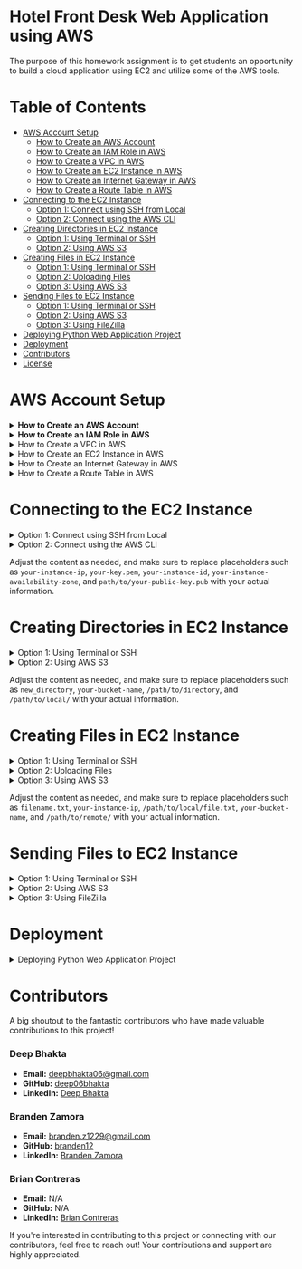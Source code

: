 # Hotel Front Desk Web Application using AWS 

The purpose of this homework assignment is to get students an opportunity to build a cloud application using EC2 and utilize some of the AWS tools.


# Table of Contents

- [AWS Account Setup](#aws-account-setup)
  - [How to Create an AWS Account](#how-to-create-an-aws-account)
  - [How to Create an IAM Role in AWS](#how-to-create-an-iam-role-in-aws)
  - [How to Create a VPC in AWS](#how-to-create-a-vpc-in-aws)
  - [How to Create an EC2 Instance in AWS](#how-to-create-an-ec2-instance-in-aws)
  - [How to Create an Internet Gateway in AWS](#how-to-create-an-internet-gateway-in-aws)
  - [How to Create a Route Table in AWS](#how-to-create-a-route-table-in-aws)
- [Connecting to the EC2 Instance](#connecting-to-the-ec2-instance)
  - [Option 1: Connect using SSH from Local](#option-1-connect-using-ssh-from-local)
  - [Option 2: Connect using the AWS CLI](#option-2-connect-using-the-aws-cli)
- [Creating Directories in EC2 Instance](#creating-directories-in-ec2-instance)
  - [Option 1: Using Terminal or SSH](#option-1-using-terminal-or-ssh)
  - [Option 2: Using AWS S3](#option-2-using-aws-s3)
- [Creating Files in EC2 Instance](#creating-files-in-ec2-instance)
  - [Option 1: Using Terminal or SSH](#option-1-using-terminal-or-ssh)
  - [Option 2: Uploading Files](#option-2-uploading-files)
  - [Option 3: Using AWS S3](#option-3-using-aws-s3)
- [Sending Files to EC2 Instance](#sending-files-to-ec2-instance)
  - [Option 1: Using Terminal or SSH](#using-terminal-or-ssh)
  - [Option 2: Using AWS S3](#using-aws-s3)
  - [Option 3: Using FileZilla](#using-filezilla)
- [Deploying Python Web Application Project](#deploying-python-web-application-project)
- [Deployment](#deployment)
- [Contributors](#Contributors)
- [License](#license)



# AWS Account Setup

<details>
  <summary><strong>How to Create an AWS Account</strong></summary>

  Amazon Web Services (AWS) provides a robust cloud computing platform, and creating an AWS account is the first step to leverage its services. Follow the steps below to set up your AWS account:

  ### 1. Navigate to the AWS Sign-Up Page

  - Visit the [AWS sign-up page](https://aws.amazon.com/).
  - Look for the "Sign Up" button on the top right corner of the page and click on it.

  ### 2. Provide your Email Address

  - Enter a valid email address that you will use for your AWS account. This email will be associated with the account and used for communication from AWS.

  ### 3. Enter Account Information

  - Fill in the required information, including your name, company name (if applicable), and a secure password. Make sure to choose a strong password to enhance the security of your AWS account.

  ### 4. Contact Information Verification

  - AWS will ask you to enter your contact number. Provide a valid phone number as AWS may use it for security purposes. You will receive a verification code on this number.

  ### 5. Enter Payment Information

  - To access certain AWS services, you need to provide payment information. AWS offers a free tier with limited resources for the first 12 months, but you'll still need to enter payment details.

  ### 6. Verify your Identity

  - To enhance security, AWS may ask for additional identity verification. This may include entering a CAPTCHA or using a multi-factor authentication (MFA) device.

  ### 7. Choose a Support Plan

  - Select a support plan based on your preferences. AWS offers various plans, including a free plan with basic support.

  ### 8. Complete Sign-Up

  - Review your information, agree to the terms and conditions, and click on the "Create Account and Continue" button to complete the sign-up process.

  ### 9. Account Activation

  - You will receive an email from AWS asking you to confirm your email address. Click on the confirmation link provided in the email to activate your AWS account.

  **Congratulations!** You have successfully created an AWS account. You can now log in to the AWS Management Console and start exploring the wide range of cloud services offered by AWS.

</details>

<details>
  <summary><strong>How to Create an IAM Role in AWS</strong></summary>

  IAM roles in AWS are used to delegate permissions to entities that you trust. Follow the steps below to create an IAM role:

  ### 1. Navigate to the IAM Console

  - Go to the AWS Management Console and navigate to the IAM (Identity and Access Management) service.

  ### 2. Select "Roles" in the Navigation Pane

  - In the IAM dashboard, select "Roles" from the left navigation pane.

  ### 3. Click on "Create Role"

  - Click the "Create Role" button to initiate the role creation process.

  ### 4. Choose the Trusted Entity Type

  - Select the trusted entity type. This is typically the AWS service that will assume the role. Choose the service or entity that will assume this role.

  ### 5. Select Use Case and Permissions

  - Choose a use case scenario that best describes your use of this role, and then click "Next: Permissions."

  ### 6. Attach Policies

  - Search and attach policies that define the permissions for the role. These policies determine what actions can be performed by the role.

  ### 7. Configure Tags (Optional)

  - Optionally, you can add tags to the role for better organization and management. Click "Next: Tags" if you want to add tags.

  ### 8. Review and Name the Role

  - Provide a meaningful name and description for your role. Review the configuration settings and click "Create Role" to complete the process.

  ### 9. Access and Use the Role

  - Once the role is created, you can find it in the IAM dashboard under "Roles." To use the role, note its Amazon Resource Name (ARN) and configure the entity that will assume this role, such as an EC2 instance or an AWS Lambda function.

  **Congratulations!** You have successfully created an IAM role in AWS. This role can now be assumed by trusted entities to access AWS resources based on the assigned permissions.

</details>

<details>
  <summary> How to Create a VPC in AWS </summary>

  A Virtual Private Cloud (VPC) is a logically isolated section of the AWS Cloud where you can launch AWS resources. Follow the steps below to create a VPC:

  ### 1. Navigate to the VPC Dashboard

  - Go to the AWS Management Console and navigate to the VPC service.

  ### 2. Click on "Your VPCs"

  - In the VPC dashboard, click on "Your VPCs" in the navigation pane.

  ### 3. Click on "Create VPC"

  - Click the "Create VPC" button to initiate the VPC creation process.

  ### 4. Enter VPC Details

  - Provide a name and CIDR block for your VPC.
  - Optionally, configure IPv6 CIDR blocks and other advanced settings.

  ### 5. Configure Subnets

  - Define subnets within your VPC. Specify the CIDR block for each subnet and ensure they are associated with the VPC.

  ### 6. Configure Route Tables

  - Create and configure route tables for your VPC. Define routes for traffic leaving and entering the VPC.

  ### 7. Configure Security Groups and Network ACLs

  - Set up security groups to control inbound and outbound traffic to your instances.
  - Configure Network Access Control Lists (NACLs) for additional network-level security.

  ### 8. Configure Internet Gateway (Optional)

  - If you want your VPC to communicate with the internet, create and attach an Internet Gateway.

  ### 9. Review and Create

  - Review the configuration details for your VPC.
  - Click "Create VPC" to complete the process.

  **Congratulations!** You have successfully created a VPC in AWS. Your VPC is now ready to host and isolate AWS resources within your defined network.

</details>

<details>
  <summary>How to Create an EC2 Instance in AWS</summary>

  An EC2 instance is a virtual server in the AWS cloud. Follow the steps below to create an EC2 instance:

  ### 1. Navigate to the EC2 Dashboard

  - Go to the AWS Management Console and navigate to the EC2 service.

  ### 2. Click on "Launch Instance"

  - In the EC2 dashboard, click on "Launch Instance" to initiate the instance creation process.

  ### 3. Choose an Amazon Machine Image (AMI)

  - Select an AMI that suits your application requirements. This image will serve as the base for your instance.

  ### 4. Choose an Instance Type

  - Choose the instance type based on the computing resources needed for your application.

  ### 5. Configure Instance Details

  - Specify configuration details such as the number of instances, network settings, and user data.

  ### 6. Add Storage

  - Configure the storage settings for your instance, including the root volume and any additional volumes.

  ### 7. Configure Security Groups

  - Define security groups to control inbound and outbound traffic to your instance.

  ### 8. Review and Launch

  - Review the configuration settings and click "Launch" to proceed.

  ### 9. Create or Select Key Pair

  - Choose an existing key pair or create a new one. This key pair is crucial for accessing your instance securely.

  ### 10. Launch Instances

  - Click "Launch Instances" to create and launch your EC2 instances.

  **Congratulations!** You have successfully created an EC2 instance in AWS. Your instance is now running and ready for use.

</details>

<details>
  <summary>How to Create an Internet Gateway in AWS</summary>

  An Internet Gateway enables communication between instances in your Virtual Private Cloud (VPC) and the internet. Follow the steps below to create an Internet Gateway:

  ### 1. Navigate to the VPC Dashboard

  - Go to the AWS Management Console and navigate to the VPC service.

  ### 2. Click on "Internet Gateways" in the Navigation Pane

  - In the VPC dashboard, click on "Internet Gateways" in the left navigation pane.

  ### 3. Click on "Create Internet Gateway"

  - Click the "Create Internet Gateway" button to initiate the Internet Gateway creation process.

  ### 4. Name the Internet Gateway (Optional)

  - Optionally, provide a name for the Internet Gateway to help identify it.

  ### 5. Click on "Create Internet Gateway"

  - Click the "Create Internet Gateway" button to complete the process.

  ### 6. Attach Internet Gateway to VPC

  - In the Internet Gateways dashboard, select the Internet Gateway you just created.
  - Click on "Actions" and choose "Attach to VPC."
  - Select the VPC to which you want to attach the Internet Gateway.

  **Congratulations!** You have successfully created and attached an Internet Gateway to your VPC. Your VPC can now communicate with the internet through this gateway.

</details>

<details>
  <summary>How to Create a Route Table in AWS</summary>

  A Route Table in AWS is used to define rules for routing network traffic within a Virtual Private Cloud (VPC). Follow the steps below to create a Route Table:

  ### 1. Navigate to the VPC Dashboard

  - Go to the AWS Management Console and navigate to the VPC service.

  ### 2. Click on "Route Tables" in the Navigation Pane

  - In the VPC dashboard, click on "Route Tables" in the left navigation pane.

  ### 3. Click on "Create Route Table"

  - Click the "Create Route Table" button to initiate the Route Table creation process.

  ### 4. Name the Route Table

  - Provide a name for the Route Table to help identify its purpose.

  ### 5. Associate the Route Table with a VPC

  - In the "Associations" tab, click on "Edit associations."
  - Select the subnets you want to associate with the Route Table.

  ### 6. Add Routes

  - In the "Routes" tab, click on "Edit routes."
  - Add routes to define how network traffic should be directed.

  ### 7. Save Changes

  - Save the changes to create and configure the Route Table.

  **Congratulations!** You have successfully created a Route Table in AWS and configured routing rules for your VPC.

</details>

# Connecting to the EC2 Instance

<details>
  <summary>Option 1: Connect using SSH from Local</summary>

  Connecting to your EC2 instance using SSH from your local machine allows you to access and manage the instance securely.

  ### Prerequisites
  - An EC2 instance with SSH key pair
  - The private key (.pem) file associated with the key pair

  ### Steps
  1. Open a terminal on your local machine.
  2. Use the following command to connect to your EC2 instance. Replace `your-instance-ip` with the actual public IP address of your EC2 instance and `your-key.pem` with the path to your private key file.

      ```bash
      ssh -i /path/to/your-key.pem ec2-user@your-instance-ip
      ```

  3. You are now connected to your EC2 instance via SSH.

</details>

<details>
  <summary>Option 2: Connect using the AWS CLI</summary>

  You can also connect to your EC2 instance using the AWS Command Line Interface (CLI), providing a convenient way to manage your AWS resources.

  ### Prerequisites
  - AWS CLI installed on your local machine
  - AWS credentials configured on your machine

  ### Steps
  1. Open a terminal on your local machine.
  2. Use the following command to connect to your EC2 instance. Replace `your-instance-id` with the actual ID of your EC2 instance.

      ```bash
      aws ec2-instance-connect send-ssh-public-key --instance-id your-instance-id --availability-zone your-instance-availability-zone --instance-os-user ec2-user --ssh-public-key file://path/to/your-public-key.pub
      ```

  3. You are now connected to your EC2 instance using the AWS CLI.

</details>

Adjust the content as needed, and make sure to replace placeholders such as `your-instance-ip`, `your-key.pem`, `your-instance-id`, `your-instance-availability-zone`, and `path/to/your-public-key.pub` with your actual information.

# Creating Directories in EC2 Instance

<details>
  <summary>Option 1: Using Terminal or SSH</summary>

  You can create directories directly on your EC2 instance using the terminal or SSH connection.

  ### Steps
  1. Connect to your EC2 instance using SSH.
  2. Use terminal commands to navigate to the desired location where you want to create the directory.
  3. Use the `mkdir` command to create a new directory. For example:

      ```bash
      mkdir new_directory
      ```

  4. Verify that the directory has been successfully created.

</details>

<details>
  <summary>Option 2: Using AWS S3</summary>

  Another option is to use AWS S3 to store and retrieve directories on your EC2 instance.

  ### Steps
  1. Upload the directory (with its contents) to an S3 bucket using the AWS Management Console or AWS CLI.
  2. Connect to your EC2 instance using SSH.
  3. Use the AWS CLI to download the directory from S3 to your EC2 instance. For example:

      ```bash
      aws s3 sync s3://your-bucket-name/path/to/directory /path/to/local/
      ```

  4. Verify that the directory has been successfully downloaded.

</details>

Adjust the content as needed, and make sure to replace placeholders such as `new_directory`, `your-bucket-name`, `/path/to/directory`, and `/path/to/local/` with your actual information.

# Creating Files in EC2 Instance

<details>
  <summary>Option 1: Using Terminal or SSH</summary>

  You can create files directly on your EC2 instance using the terminal or SSH connection.

  ### Steps
  1. Connect to your EC2 instance using SSH.
  2. Use terminal commands to navigate to the desired directory where you want to create the file.
  3. Use a text editor, such as `nano`, `vim`, or `emacs`, to create and edit files. For example:

      ```bash
      nano filename.txt
      ```

  4. Enter your text in the editor, save, and exit.

</details>

<details>
  <summary>Option 2: Uploading Files</summary>

  You can upload files from your local machine to your EC2 instance.

  ### Steps
  1. Use a tool like `scp` or an SFTP client to transfer files from your local machine to the EC2 instance. For example:

      ```bash
      scp /path/to/local/file.txt ec2-user@your-instance-ip:/path/to/remote/
      ```

  2. Connect to your EC2 instance using SSH.
  3. Verify that the file has been successfully transferred.

</details>

<details>
  <summary>Option 3: Using AWS S3</summary>

  Another option is to use AWS S3 to store and retrieve files on your EC2 instance.

  ### Steps
  1. Upload the file to an S3 bucket using the AWS Management Console or AWS CLI.
  2. Connect to your EC2 instance using SSH.
  3. Use the AWS CLI to download the file from S3 to your EC2 instance. For example:

      ```bash
      aws s3 cp s3://your-bucket-name/path/to/file.txt /path/to/local/
      ```

  4. Verify that the file has been successfully downloaded.

</details>

Adjust the content as needed, and make sure to replace placeholders such as `filename.txt`, `your-instance-ip`, `/path/to/local/file.txt`, `your-bucket-name`, and `/path/to/remote/` with your actual information.

# Sending Files to EC2 Instance

<details>
  <summary>Option 1: Using Terminal or SSH</summary>

  You can send files directly to your EC2 instance using the terminal or SSH connection.

  ### Steps
  1. Connect to your EC2 instance using SSH.
  2. Use terminal commands to navigate to the destination location on your EC2 instance.
  3. Use the `scp` command to securely copy files from your local machine to the EC2 instance. For example:

      ```bash
      scp /path/to/local/file.txt ec2-user@your-instance-ip:/path/on/ec2/
      ```

  4. Verify that the file has been successfully copied.

</details>

<details>
  <summary>Option 2: Using AWS S3</summary>

  Another option is to use AWS S3 to store and retrieve files on your EC2 instance.

  ### Steps
  1. Upload the file to an S3 bucket using the AWS Management Console or AWS CLI.
  2. Connect to your EC2 instance using SSH.
  3. Use the AWS CLI to download the file from S3 to your EC2 instance. For example:

      ```bash
      aws s3 cp s3://your-bucket-name/path/to/file.txt /path/on/ec2/
      ```

  4. Verify that the file has been successfully downloaded.

</details>

<details>
  <summary>Option 3: Using FileZilla</summary>

  FileZilla is a popular graphical SFTP client that simplifies file transfer to and from your EC2 instance.

  ### Steps

  #### 1. Download and Install FileZilla Client

  - Download FileZilla Client from the [official website](https://filezilla-project.org/) (make sure to download the client version, not the server version).
  - Install FileZilla Client on your local machine.

  #### 2. Gather EC2 Instance Information

  - Open the AWS Management Console.
  - Navigate to the EC2 service.
  - Note the following information:
    - **Public IP address** of your EC2 instance.
    - **Username** (usually `ec2-user` for Amazon Linux instances).
    - **Private key** (.pem file) used for authentication.

  #### 3. Configure FileZilla

  - Open FileZilla and go to `File` > `Site Manager`.
  - Click on `New Site` and enter a name for your EC2 instance.
  - Set the `Protocol` to `SFTP - SSH File Transfer Protocol`.
  - Enter the EC2 instance's **Public IP address** as the `Host`.
  - Set the `Port` to `22`.
  - Select `Key file` as the logon type and browse to your EC2 instance's **Private key** (.pem file).
  - Click `Connect` to save the configuration.

  #### 4. Connect to the EC2 Instance

  - In FileZilla, select the EC2 instance from the `Site Manager` or click `File` > `Site Manager` and select your EC2 site.
  - Click `Connect`.

  #### 5. Transfer Files

  - Once connected, you'll see the local files on the left and the remote files on the right.
  - Navigate to the destination directory on the EC2 instance (right side).
  - Select the files on your local machine (left side) that you want to transfer.
  - Drag and drop the selected files to the desired directory on the EC2 instance.

  #### 6. Verify Transfer

  - After the transfer is complete, verify that the files appear in the correct destination on the EC2 instance.

  **Note:** Ensure that you've set the correct file and directory permissions on the EC2 instance for FileZilla to access and transfer files.

</details>

# Deployment

<details>
  <summary>Deploying Python Web Application Project</summary>

  This guide provides steps to deploy a Python web application project to an EC2 instance.

  ### 1. Download the Repository

  - Clone or download the repository to your local machine.

  ### 2. Run Demo App Locally

  - Open the terminal in Visual Studio Code.
  - Run the demo app by executing the following commands:
    ```bash
    python run.py
    ```
  - Click on the first HTTP link (usually http://127.0.0.1:5000) to open the web app.
  - Stop the web app by pressing `CTRL+C`.
  - Save the project dependencies to `requirements.txt`:
    ```bash
    pip freeze > requirements.txt
    ```

  ### 3. Connect to the EC2 Instance

  - SSH into the EC2 instance from your local device.

  ### 4. Upload Files Using FileZilla

  - Use FileZilla to upload the project files to the EC2 instance.

  ### 5. Check Python Version

  - In the EC2 terminal, check the Python version:
    ```bash
    python --version
    ```
    To exit the Python interpreter, type `exit()`.

  ### 6. Create a Directory and Set Up Virtual Environment

  - Create a directory and navigate to it:
    ```bash
    mkdir your_directory_name
    cd your_directory_name
    ```

  - Create a Python virtual environment:
    ```bash
    python3 -m venv venv
    ```

  - Activate the virtual environment:
    ```bash
    source venv/bin/activate
    ```

  ### 7. Install Project Dependencies

  - Install the project dependencies from `requirements.txt`:
    ```bash
    pip install -r requirements.txt
    ```

  ### 8. Update Pip

  - Upgrade pip to the latest version:
    ```bash
    pip install --upgrade pip
    ```

  ### 9. Run the Web App

  - Start the web app:
    ```bash
    python run.py
    ```

  ### 10. Access the Website

  - Open your browser and go to your EC2 instance's public IP address with port 5000 (e.g., http://1.2.3.4:5000).

  ### 11. Adjust Security Group Rules (if needed)

  - If the website doesn't load, check your EC2 instance's security group.
  - Add a custom TCP rule for port 5000 with source `0.0.0.0/0` to allow external access.

  Now, your Python web application is deployed on the EC2 instance. Customize the commands based on your project structure and requirements.

</details>

# Contributors

A big shoutout to the fantastic contributors who have made valuable contributions to this project!

### Deep Bhakta
- **Email:** [deepbhakta06@gmail.com](mailto:deepbhakta06@gmail.com)
- **GitHub:** [deep06bhakta](https://github.com/deep06bhakta)
- **LinkedIn:** [Deep Bhakta](https://www.linkedin.com/in/deep-bhakta-07355a172/)

### Branden Zamora
- **Email:** [branden.z1229@gmail.com](mailto:branden.z1229@gmail.com)
- **GitHub:** [branden12](https://github.com/branden12)
- **LinkedIn:** [Branden Zamora](https://www.linkedin.com/in/brandenz29/)

### Brian Contreras
- **Email:** N/A
- **GitHub:** N/A
- **LinkedIn:** [Brian Contreras](https://www.linkedin.com/in/contrerasbrian/)

If you're interested in contributing to this project or connecting with our contributors, feel free to reach out! Your contributions and support are highly appreciated.

<!-- Add any additional information or instructions for contributors below this line -->



